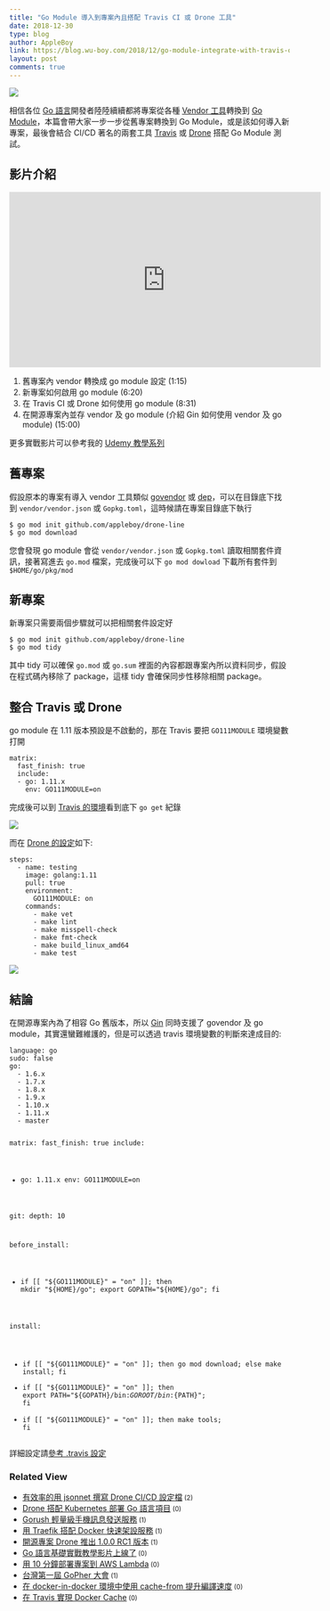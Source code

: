 ```yaml
---
title: "Go Module 導入到專案內且搭配 Travis CI 或 Drone 工具"
date: 2018-12-30
type: blog
author: AppleBoy
link: https://blog.wu-boy.com/2018/12/go-module-integrate-with-travis-or-drone/
layout: post
comments: true
---
```


<p><a href='https://photos.google.com/share/AF1QipPZ8MkcLAazbfRWwBrT1CQpipCL8N_1uAcYosJmJ-o6du2XRRHNEokVarxey5Bp8w?key=clctLU9JYVMzcEdHYWR2dUlVTVZ6YnZUUjlYRG9B&#038;source=ctrlq.org'><img src='https://lh3.googleusercontent.com/Q5CP9S-xtRHxnDRvxDpWWkvBsEVw5C5uRyb5EiBh-UpYkrp_dkZp_oN8yi1WtqwruhSgnwNMB5QjJPxO94ABjG9oLBqmcRjlouNTNmrChIWbQcsAAbuV9eWB1wbsK-x-OY6iolb5ahc=w2400' /></a></p>
<p>相信各位 <a href="http://golang.org">Go 語言</a>開發者陸陸續續都將專案從各種 <a href="https://github.com/golang/go/wiki/PackageManagementTools">Vendor 工具</a>轉換到 <a href="https://github.com/golang/go/wiki/Modules">Go Module</a>，本篇會帶大家一步一步從舊專案轉換到 Go Module，或是該如何導入新專案，最後會結合 CI/CD 著名的兩套工具 <a href="https://travis-ci.org/">Travis</a> 或 <a href="https://drone.io/">Drone</a> 搭配 Go Module 測試。</p>
<span id="more-7170"></span>
<h2>影片介紹</h2>
<iframe width="560" height="315" src="https://www.youtube.com/embed/n1CvIb2-D8s" frameborder="0" allow="accelerometer; autoplay; encrypted-media; gyroscope; picture-in-picture" allowfullscreen></iframe>
<ol>
<li>舊專案內 vendor 轉換成 go module 設定 (1:15)</li>
<li>新專案如何啟用  go module (6:20)</li>
<li>在 Travis CI 或 Drone 如何使用 go module (8:31)</li>
<li>在開源專案內並存 vendor 及 go module (介紹 Gin 如何使用 vendor 及 go module) (15:00)</li>
</ol>
<p>更多實戰影片可以參考我的 <a href="https://www.udemy.com/golang-fight/?couponCode=GOLANG-TOP" title="Udemy 教學系列">Udemy 教學系列</a></p>
<h2>舊專案</h2>
<p>假設原本的專案有導入 vendor 工具類似 <a href="https://github.com/kardianos/govendor" title="govendor">govendor</a> 或 <a href="https://github.com/golang/dep" title="dep">dep</a>，可以在目錄底下找到 <code>vendor/vendor.json</code> 或 <code>Gopkg.toml</code>，這時候請在專案目錄底下執行</p>
<pre><code class="language-bash">$ go mod init github.com/appleboy/drone-line
$ go mod download</code></pre>
<p>您會發現 go module 會從 <code>vendor/vendor.json</code> 或 <code>Gopkg.toml</code> 讀取相關套件資訊，接著寫進去 <code>go.mod</code> 檔案，完成後可以下 <code>go mod dowload</code> 下載所有套件到 <code>$HOME/go/pkg/mod</code></p>
<h2>新專案</h2>
<p>新專案只需要兩個步驟就可以把相關套件設定好</p>
<pre><code class="language-bash">$ go mod init github.com/appleboy/drone-line
$ go mod tidy</code></pre>
<p>其中 tidy 可以確保 <code>go.mod</code> 或 <code>go.sum</code> 裡面的內容都跟專案內所以資料同步，假設在程式碼內移除了 package，這樣 tidy 會確保同步性移除相關 package。</p>
<h2>整合 Travis 或 Drone</h2>
<p>go module 在 1.11 版本預設是不啟動的，那在 Travis 要把 <code>GO111MODULE</code> 環境變數打開</p>
<pre><code class="language-yaml">matrix:
  fast_finish: true
  include:
  - go: 1.11.x
    env: GO111MODULE=on</code></pre>
<p>完成後可以到 <a href="https://travis-ci.org/gin-contrib/expvar/jobs/473545874http://" title="Travis 的環境">Travis 的環境</a>看到底下 <code>go get</code> 紀錄</p>
<p><a href='https://photos.google.com/share/AF1QipOdciWDnbJ3B9GsdYMXJqZbjtNE6rVMSvPSSFavowykZXxvZsATX_aA_Tib3q88aw?key=eWFTcDNIeGhjWlRJSzFaVjhKRFZ3a0YyMXlqcm5B&#038;source=ctrlq.org'><img src='https://lh3.googleusercontent.com/GRLzV6tA4qUB7kBMqf4jJ341-cRfgzVz-0PhhrtO-shEP2S7fijs3gTzdlWHkX8wLUOtYaguHbIUWjYihnXg8G2-w6LJG9V92g1pZlmatre1ZyY6uh5ChPU-CszxUWm1uDxo-Lc6oMI=w2400' /></a></p>
<p>而在 <a href="https://github.com/appleboy/drone-facebook/blob/082f8901c8d56cf485ef7709466de56468f0b5cf/.drone.yml#L11-L21" title="Drone 的設定">Drone 的設定</a>如下:</p>
<pre><code class="language-yaml">steps:
  - name: testing
    image: golang:1.11
    pull: true
    environment:
      GO111MODULE: on
    commands:
      - make vet
      - make lint
      - make misspell-check
      - make fmt-check
      - make build_linux_amd64
      - make test</code></pre>
<p><a href='https://photos.google.com/share/AF1QipOqJHtB3zHBNRz5ulb7yqtzeh7QVA0EZjlzGrzEN1CVbMntlM-bPaPl3TZCUpquAg?key=QW9WTF9xYzFlcmN0WE9ab0FqZXUtNHJrd2FjaHpB&#038;source=ctrlq.org'><img src='https://lh3.googleusercontent.com/90qm06Jcs6b8C1eJFlky1gWk_jXuPZpnYhElFTZMlmyP37olX0lOet0w4XCrgRVZyr8Cftb0nKqmBNYIkYNlGy1TK26-8OYQJXPbVJObY4RdGfmrsEXq3lHOZVfXp-puQGHTbwWSsYM=w2400' /></a></p>
<h2>結論</h2>
<p>在開源專案內為了相容 Go 舊版本，所以 <a href="https://github.com/gin-gonic/gin" title="Gin">Gin</a> 同時支援了 govendor 及 go module，其實還蠻難維護的，但是可以透過 travis 環境變數的判斷來達成目的:</p>
<pre><code class="language-yaml">language: go
sudo: false
go:
  - 1.6.x
  - 1.7.x
  - 1.8.x
  - 1.9.x
  - 1.10.x
  - 1.11.x
  - master

matrix:
  fast_finish: true
  include:
  - go: 1.11.x
    env: GO111MODULE=on

git:
  depth: 10

before_install:
  - if [[ "${GO111MODULE}" = "on" ]]; then mkdir "${HOME}/go"; export GOPATH="${HOME}/go"; fi

install:
  - if [[ "${GO111MODULE}" = "on" ]]; then go mod download; else make install; fi
  - if [[ "${GO111MODULE}" = "on" ]]; then export PATH="${GOPATH}/bin:${GOROOT}/bin:${PATH}"; fi
  - if [[ "${GO111MODULE}" = "on" ]]; then make tools; fi</code></pre>
<p>詳細設定請<a href="https://github.com/gin-gonic/gin/blob/master/.travis.yml">參考 .travis 設定</a></p>
<div class="wp_rp_wrap  wp_rp_plain" ><div class="wp_rp_content"><h3 class="related_post_title">Related View</h3><ul class="related_post wp_rp"><li data-position="0" data-poid="in-7226" data-post-type="none" ><a href="https://blog.wu-boy.com/2019/01/converts-a-jsonnet-configuration-file-to-a-yaml-in-drone/" class="wp_rp_title">有效率的用 jsonnet 撰寫  Drone CI/CD 設定檔</a><small class="wp_rp_comments_count"> (2)</small><br /></li><li data-position="1" data-poid="in-7029" data-post-type="none" ><a href="https://blog.wu-boy.com/2018/06/drone-kubernetes-with-golang/" class="wp_rp_title">Drone 搭配 Kubernetes 部署 Go 語言項目</a><small class="wp_rp_comments_count"> (0)</small><br /></li><li data-position="2" data-poid="in-6869" data-post-type="none" ><a href="https://blog.wu-boy.com/2017/11/gorush-a-push-notification-server-written-in-go/" class="wp_rp_title">Gorush 輕量級手機訊息發送服務</a><small class="wp_rp_comments_count"> (1)</small><br /></li><li data-position="3" data-poid="in-7193" data-post-type="none" ><a href="https://blog.wu-boy.com/2019/01/deploy-service-using-traefik-and-docker/" class="wp_rp_title">用 Traefik 搭配 Docker 快速架設服務</a><small class="wp_rp_comments_count"> (1)</small><br /></li><li data-position="4" data-poid="in-7115" data-post-type="none" ><a href="https://blog.wu-boy.com/2018/11/drone-release-1-0-0-rc1/" class="wp_rp_title">開源專案 Drone 推出 1.0.0 RC1 版本</a><small class="wp_rp_comments_count"> (1)</small><br /></li><li data-position="5" data-poid="in-6992" data-post-type="none" ><a href="https://blog.wu-boy.com/2018/03/golang-introduction-video/" class="wp_rp_title">Go 語言基礎實戰教學影片上線了</a><small class="wp_rp_comments_count"> (0)</small><br /></li><li data-position="6" data-poid="in-7108" data-post-type="none" ><a href="https://blog.wu-boy.com/2018/10/deploy-app-to-aws-lambda-using-up-tool-in-ten-minutes/" class="wp_rp_title">用 10 分鐘部署專案到 AWS Lambda</a><small class="wp_rp_comments_count"> (0)</small><br /></li><li data-position="7" data-poid="in-6758" data-post-type="none" ><a href="https://blog.wu-boy.com/2017/06/gopher-day-in-taipei/" class="wp_rp_title">台灣第一屆 GoPher 大會</a><small class="wp_rp_comments_count"> (1)</small><br /></li><li data-position="8" data-poid="in-7263" data-post-type="none" ><a href="https://blog.wu-boy.com/2019/02/using-cache-from-can-speed-up-your-docker-builds/" class="wp_rp_title">在 docker-in-docker 環境中使用 cache-from 提升編譯速度</a><small class="wp_rp_comments_count"> (0)</small><br /></li><li data-position="9" data-poid="in-6526" data-post-type="none" ><a href="https://blog.wu-boy.com/2016/09/docker-cache-on-travis/" class="wp_rp_title">在 Travis 實現 Docker Cache</a><small class="wp_rp_comments_count"> (0)</small><br /></li></ul></div></div>